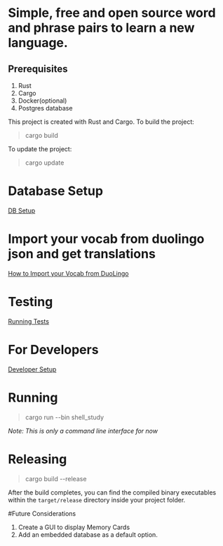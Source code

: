 # Simple, free and open source word and phrase pairs to learn a new language.

## Prerequisites 
1. Rust
2. Cargo
3. Docker(optional)
4. Postgres database

This project is created with Rust and Cargo.
To build the project:
> cargo build

To update the project:
> cargo update

# Database Setup
[DB Setup](docs/db.md)

# Import your vocab from duolingo json and get translations
[How to Import your Vocab from DuoLingo](docs/imports.md)

# Testing
[Running Tests](docs/testing.md)

# For Developers
[Developer Setup](docs/developers.md)

# Running
> cargo run --bin shell_study

_Note: This is only a command line interface for now_

# Releasing
> cargo build --release

After the build completes, you can find the compiled binary executables within the `target/release` directory inside your project folder.


#Future Considerations
1. Create a GUI to display Memory Cards
2. Add an embedded database as a default option. 
